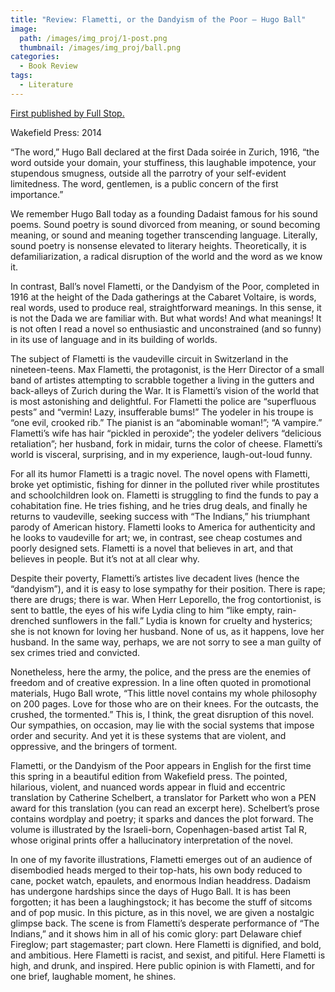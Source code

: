```yaml
---
title: "Review: Flametti, or the Dandyism of the Poor – Hugo Ball"
image: 
  path: /images/img_proj/1-post.png
  thumbnail: /images/img_proj/ball.png
categories:
  - Book Review
tags:
  - Literature
---
```

[First published by Full Stop.](https://www.full-stop.net/2014/04/08/reviews/hannah-alpert-abrams/flametti-or-the-dandyism-of-the-poor-hugo-ball/)

Wakefield Press: 2014

“The word,” Hugo Ball declared at the first Dada soirée in Zurich, 1916, “the word outside your domain, your stuffiness, this laughable impotence, your stupendous smugness, outside all the parrotry of your self-evident limitedness. The word, gentlemen, is a public concern of the first importance.”

We remember Hugo Ball today as a founding Dadaist famous for his sound poems. Sound poetry is sound divorced from meaning, or sound becoming meaning, or sound and meaning together transcending language. Literally, sound poetry is nonsense elevated to literary heights. Theoretically, it is defamiliarization, a radical disruption of the world and the word as we know it.

In contrast, Ball’s novel Flametti, or the Dandyism of the Poor, completed in 1916 at the height of the Dada gatherings at the Cabaret Voltaire, is words, real words, used to produce real, straightforward meanings. In this sense, it is not the Dada we are familiar with. But what words! And what meanings! It is not often I read a novel so enthusiastic and unconstrained (and so funny) in its use of language and in its building of worlds.

The subject of Flametti is the vaudeville circuit in Switzerland in the nineteen-teens. Max Flametti, the protagonist, is the Herr Director of a small band of artistes attempting to scrabble together a living in the gutters and back-alleys of Zurich during the War. It is Flametti’s vision of the world that is most astonishing and delightful. For Flametti the police are “superfluous pests” and “vermin! Lazy, insufferable bums!” The yodeler in his troupe is “one evil, crooked rib.” The pianist is an “abominable woman!”; “A vampire.” Flametti’s wife has hair “pickled in peroxide”; the yodeler delivers “delicious retaliation”; her husband, fork in midair, turns the color of cheese. Flametti’s world is visceral, surprising, and in my experience, laugh-out-loud funny.

For all its humor Flametti is a tragic novel. The novel opens with Flametti, broke yet optimistic, fishing for dinner in the polluted river while prostitutes and schoolchildren look on. Flametti is struggling to find the funds to pay a cohabitation fine. He tries fishing, and he tries drug deals, and finally he returns to vaudeville, seeking success with “The Indians,” his triumphant parody of American history. Flametti looks to America for authenticity and he looks to vaudeville for art; we, in contrast, see cheap costumes and poorly designed sets. Flametti is a novel that believes in art, and that believes in people. But it’s not at all clear why.

Despite their poverty, Flametti’s artistes live decadent lives (hence the “dandyism”), and it is easy to lose sympathy for their position. There is rape; there are drugs; there is war. When Herr Leporello, the frog contortionist, is sent to battle, the eyes of his wife Lydia cling to him “like empty, rain-drenched sunflowers in the fall.” Lydia is known for cruelty and hysterics; she is not known for loving her husband. None of us, as it happens, love her husband. In the same way, perhaps, we are not sorry to see a man guilty of sex crimes tried and convicted.

Nonetheless, here the army, the police, and the press are the enemies of freedom and of creative expression. In a line often quoted in promotional materials, Hugo Ball wrote, “This little novel contains my whole philosophy on 200 pages. Love for those who are on their knees. For the outcasts, the crushed, the tormented.” This is, I think, the great disruption of this novel. Our sympathies, on occasion, may lie with the social systems that impose order and security. And yet it is these systems that are violent, and oppressive, and the bringers of torment.

Flametti, or the Dandyism of the Poor appears in English for the first time this spring in a beautiful edition from Wakefield press. The pointed, hilarious, violent, and nuanced words appear in fluid and eccentric translation by Catherine Schelbert, a translator for Parkett who won a PEN award for this translation (you can read an excerpt here). Schelbert’s prose contains wordplay and poetry; it sparks and dances the plot forward. The volume is illustrated by the Israeli-born, Copenhagen-based artist Tal R, whose original prints offer a hallucinatory interpretation of the novel.

In one of my favorite illustrations, Flametti emerges out of an audience of disembodied heads merged to their top-hats, his own body reduced to cane, pocket watch, epaulets, and enormous Indian headdress. Dadaism has undergone hardships since the days of Hugo Ball. It is has been forgotten; it has been a laughingstock; it has become the stuff of sitcoms and of pop music. In this picture, as in this novel, we are given a nostalgic glimpse back. The scene is from Flametti’s desperate performance of “The Indians,” and it shows him in all of his comic glory: part Delaware chief Fireglow; part stagemaster; part clown. Here Flametti is dignified, and bold, and ambitious. Here Flametti is racist, and sexist, and pitiful. Here Flametti is high, and drunk, and inspired. Here public opinion is with Flametti, and for one brief, laughable moment, he shines.